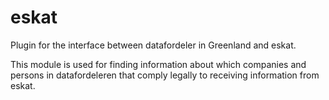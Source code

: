 eskat
============

Plugin for the interface between datafordeler in Greenland and eskat.

This module is used for finding information about which companies and persons in datafordeleren that comply legally to
receiving information from eskat.


